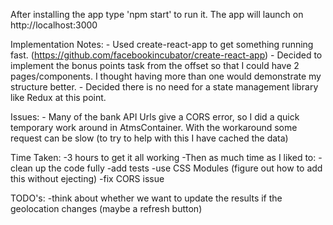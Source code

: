 
After installing the app type 'npm start' to run it.
The app will launch on http://localhost:3000

Implementation Notes:
	- Used create-react-app to get something running fast. (https://github.com/facebookincubator/create-react-app)
	- Decided to implement the bonus points task from the offset so that I could have 2 pages/components.
	  I thought having more than one would demonstrate my structure better.
	- Decided there is no need for a state management library like Redux at this point.
	
Issues:
	 - Many of the bank API Urls give a CORS error, so I did a quick temporary work around in AtmsContainer.
	   With the workaround some request can be slow (to try to help with this I have cached the data)		

Time Taken:
	-3 hours to get it all working
	-Then as much time as I liked to:
		-clean up the code fully
		-add tests
		-use CSS Modules (figure out how to add this without ejecting)
		-fix CORS issue

TODO's:
	-think about whether we want to update the results if the geolocation changes (maybe a refresh button)
